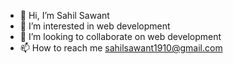 - 👋 Hi, I’m Sahil Sawant
- 👀 I’m interested in web development 
- 💞️ I’m looking to collaborate on web development 
- 📫 How to reach me sahilsawant1910@gmail.com


<!---
OrdinaryDeveloper2022/OrdinaryDeveloper2022 is a ✨ special ✨ repository because its `README.md` (this file) appears on your GitHub profile.
You can click the Preview link to take a look at your changes.
--->
